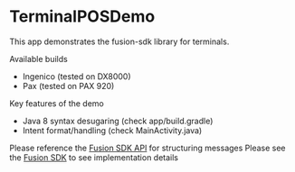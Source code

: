 # TerminalPOSDemo
This app demonstrates the fusion-sdk library for terminals.

Available builds
* Ingenico (tested on DX8000)
* Pax (tested on PAX 920)


Key features of the demo
* Java 8 syntax desugaring (check app/build.gradle)
* Intent format/handling (check MainActivity.java)

Please reference the [Fusion SDK API](https://datameshgroup.github.io/fusion/#introduction) for structuring messages
Please see the [Fusion SDK](https://github.com/datameshgroup/fusionsatellite-sdk-java) to see implementation details

